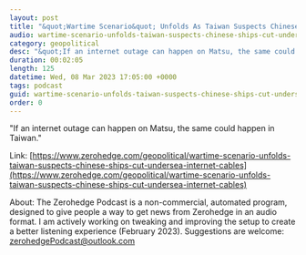```yaml
---
layout: post
title: "&quot;Wartime Scenario&quot; Unfolds As Taiwan Suspects Chinese Ships Cut Undersea Internet Cables"
audio: wartime-scenario-unfolds-taiwan-suspects-chinese-ships-cut-undersea-internet-cables-0
category: geopolitical
desc: "&quot;If an internet outage can happen on Matsu, the same could happen in Taiwan.&quot;  "
duration: 00:02:05
length: 125
datetime: Wed, 08 Mar 2023 17:05:00 +0000
tags: podcast
guid: wartime-scenario-unfolds-taiwan-suspects-chinese-ships-cut-undersea-internet-cables-0
order: 0
---
```

&quot;If an internet outage can happen on Matsu, the same could happen in Taiwan.&quot;  

Link: [https://www.zerohedge.com/geopolitical/wartime-scenario-unfolds-taiwan-suspects-chinese-ships-cut-undersea-internet-cables](https://www.zerohedge.com/geopolitical/wartime-scenario-unfolds-taiwan-suspects-chinese-ships-cut-undersea-internet-cables)

About: The Zerohedge Podcast is a non-commercial, automated program, designed to give people a way to get news from Zerohedge in an audio format.  I am actively working on tweaking and improving the setup to create a better listening experience (February 2023).  Suggestions are welcome: [zerohedgePodcast@outlook.com](mailto:zerohedgePodcast@outlook.com)
